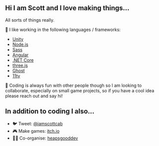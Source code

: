 ## Hi I am Scott and I love making things...
All sorts of things really.

💪 I like working in the following languages / frameworks:
- [Unity](https://unity.com/)
- [Node.js](https://nodejs.org/en/)
- [Sass](https://sass-lang.com/)
- [Angular](https://angular.io/)
- [.NET Core](https://dotnet.microsoft.com/download/dotnet-core)
- [three.js](https://threejs.org/)
- [Ghost](https://ghost.org/)
- [11ty](https://www.11ty.dev/)

👯 Coding is always fun with other people though so I am looking to collaborate, especially on small game projects, so if you have a cool idea please reach out and say hi!

## In addition to coding I also...
- 🐦 Tweet: [@iamscottcab](https://twitter.com/iamscottcab)
- 🎮 Make games: [itch.io](https://iamscottcab.itch.io/hope-the-game)
- 👨‍💻 Co-organise: [heapsgooddev](https://heapsgood.dev)
